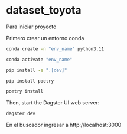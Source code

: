 # dataset_toyota


Para iniciar proyecto

Primero crear un entorno conda

```bash
conda create -n "env_name" python3.11
```

```bash
conda activate "env_name"
```

```bash
pip install -e ".[dev]"
```

```bash
pip install poetry
```

```bash
poetry install
```

Then, start the Dagster UI web server:

```bash
dagster dev
```

En el buscador ingresar a http://localhost:3000
